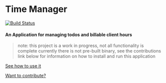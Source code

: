 # Time Manager

[![Build Status](https://travis-ci.org/FreeMasen/time.manager.svg?branch=master)](https://travis-ci.org/FreeMasen/time.manager)

#### An Application for managing todos and billable client hours 

> note: this project is a work in progress, not all functionality is complete
> currently there is not pre-built binary, see the contributions link below for information
> on how to install and run this application

[See how to use it](./docs/usage.md)

[Want to contribute?](./docs/contributions)
